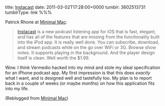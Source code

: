 title: [Instacast](http://instacastapp.com/)
date: 2011-03-02T17:28:00+0000
tumblr: 3602513731
tumblrType: link
%%%

<p>Patrick Rhone at <a href="http://minimalmac.com/post/3600829095" class="tumblr_blog">Minimal Mac</a>:</p>

<blockquote>
<p><a href="http://instacastapp.com/">Instacast</a> is a new podcast listening app for iOS that is fast, elegant, and has all of the features that are missing from the functionality built into the iPod app. It is really well done. You can subscribe, download, and stream podcasts while on the go over WiFi or 3G. Browse show notes. It supports playing in the background. And the player design itself is clean. Well worth the $1.99. </p></blockquote>

Wow. I think Vermedio hacked into my mind and stole my ideal specification for an iPhone podcast app. My first impression is that this does *exactly* what I want, and is designed well and tastefully too. My plan is to report back in a couple of weeks (or maybe months) on how this application fits into my life. 

(Reblogged from [Minimal Mac](https://minimalmac.com/post/3600829095/instacast-for-iphone-vemedio))
